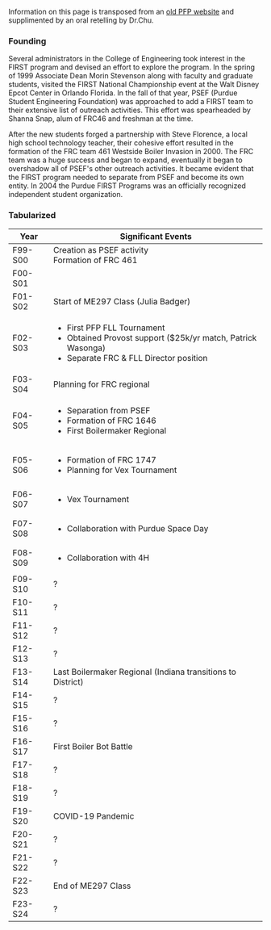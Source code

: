 Information on this page is transposed from an [old PFP website](https://engineering.purdue.edu/PUFIRST/ProgramHistory.htm) and supplimented by an oral retelling by Dr.Chu.

### Founding
Several administrators in the College of Engineering took interest in the FIRST program and devised an effort to explore the program. In the spring of 1999 Associate Dean Morin Stevenson along with faculty and graduate students, visited the FIRST National Championship event at the Walt Disney Epcot Center in Orlando Florida. In the fall of that year, PSEF (Purdue Student Engineering Foundation) was approached to add a FIRST team to their extensive list of outreach activities. This effort was spearheaded by Shanna Snap, alum of FRC46 and freshman at the time.

After the new students forged a partnership with Steve Florence, a local high school technology teacher, their cohesive effort resulted in the formation of the FRC team 461 Westside Boiler Invasion in 2000. The FRC team was a huge success and began to expand, eventually it began to overshadow all of PSEF's other outreach activities. It became evident that the FIRST program needed to separate from PSEF and become its own entity. In 2004 the Purdue FIRST Programs was an officially recognized independent student organization.

### Tabularized

| Year | Significant Events |
|---|---|
| F99-S00 | Creation as PSEF activity<br>Formation of FRC 461 |
| F00-S01 |  |
| F01-S02 | Start of ME297 Class (Julia Badger) |
| F02-S03 | <ul><li>First PFP FLL Tournament</li><li>Obtained Provost support ($25k/yr match, Patrick Wasonga)</li><li>Separate FRC & FLL Director position</li></ul> |
| F03-S04 | Planning for FRC regional |
| F04-S05 | <ul><li>Separation from PSEF</li><li>Formation of FRC 1646</li><li>First Boilermaker Regional</li></ul>  |
| F05-S06 | <ul><li>Formation of FRC 1747</li><li>Planning for Vex Tournament</li></ul> |
| F06-S07 | <ul><li>Vex Tournament</li></ul> |
| F07-S08 | <ul><li>Collaboration with Purdue Space Day</li></ul> |
| F08-S09 | <ul><li>Collaboration with 4H</li></ul> |
| F09-S10 | ? |
| F10-S11 | ? |
| F11-S12 | ? |
| F12-S13 | ? |
| F13-S14 | Last Boilermaker Regional (Indiana transitions to District) |
| F14-S15 | ? |
| F15-S16 | ? |
| F16-S17 | First Boiler Bot Battle |
| F17-S18 | ? |
| F18-S19 | ? |
| F19-S20 | COVID-19 Pandemic |
| F20-S21 | ? |
| F21-S22 | ? |
| F22-S23 | End of ME297 Class |
| F23-S24 | ? |
